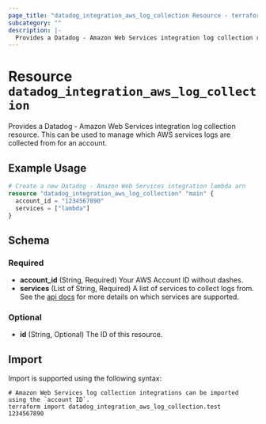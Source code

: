 ```yaml
---
page_title: "datadog_integration_aws_log_collection Resource - terraform-provider-datadog"
subcategory: ""
description: |-
  Provides a Datadog - Amazon Web Services integration log collection resource. This can be used to manage which AWS services logs are collected from for an account.
---
```


# Resource `datadog_integration_aws_log_collection`

Provides a Datadog - Amazon Web Services integration log collection resource. This can be used to manage which AWS services logs are collected from for an account.

## Example Usage

```terraform
# Create a new Datadog - Amazon Web Services integration lambda arn
resource "datadog_integration_aws_log_collection" "main" {
  account_id = "1234567890"
  services = ["lambda"]
}
```

## Schema

### Required

- **account_id** (String, Required) Your AWS Account ID without dashes.
- **services** (List of String, Required) A list of services to collect logs from. See the [api docs](https://docs.datadoghq.com/api/v1/aws-logs-integration/#get-list-of-aws-log-ready-services) for more details on which services are supported.

### Optional

- **id** (String, Optional) The ID of this resource.

## Import

Import is supported using the following syntax:

```shell
# Amazon Web Services log collection integrations can be imported using the `account ID`.
terraform import datadog_integration_aws_log_collection.test 1234567890
```
